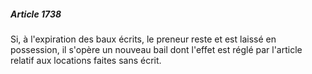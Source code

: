 ##### Article 1738

Si, à l'expiration des baux écrits, le preneur reste et est laissé en possession, il s'opère un nouveau bail dont l'effet est réglé par l'article relatif aux locations faites sans écrit.

